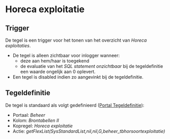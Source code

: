 # Horeca exploitatie

## Trigger

De tegel is een trigger voor het tonen van het overzicht van *Horeca exploitaties*.

- De tegel is alleen zichtbaar voor inlogger wanneer:
  - deze aan hem/haar is toegekend
  - de evaluatie van het *SQL statement onzichtbaar* bij de tegeldefinitie een waarde ongelijk aan 0 oplevert.
- Een tegel is disabled indien zo aangevinkt bij de tegeldefinitie.

## Tegeldefinitie

De tegel is standaard als volgt gedefinieerd ([Portal Tegeldefinitie](/docs/instellen_inrichten/portaldefinitie/portal_tegel.md)):

- Portaal: *Beheer*
- Kolom: *Brontabellen II*
- Kopregel: *Horeca exploitatie*
- Actie: *getFlexList(SysStandardList,nil,nil,G,beheer_tbhorsoortexploitatie)*
